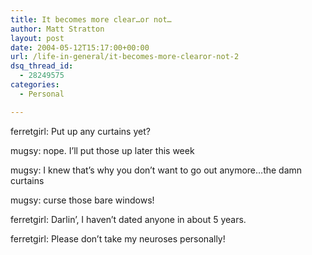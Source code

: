```yaml
---
title: It becomes more clear…or not…
author: Matt Stratton
layout: post
date: 2004-05-12T15:17:00+00:00
url: /life-in-general/it-becomes-more-clearor-not-2
dsq_thread_id:
  - 28249575
categories:
  - Personal

---
```

ferretgirl: Put up any curtains yet?
  
mugsy: nope. I&#8217;ll put those up later this week
  
mugsy: I knew that&#8217;s why you don&#8217;t want to go out anymore&#8230;the damn curtains
  
mugsy: curse those bare windows!
  
ferretgirl: Darlin&#8217;, I haven&#8217;t dated anyone in about 5 years.
  
ferretgirl: Please don&#8217;t take my neuroses personally!